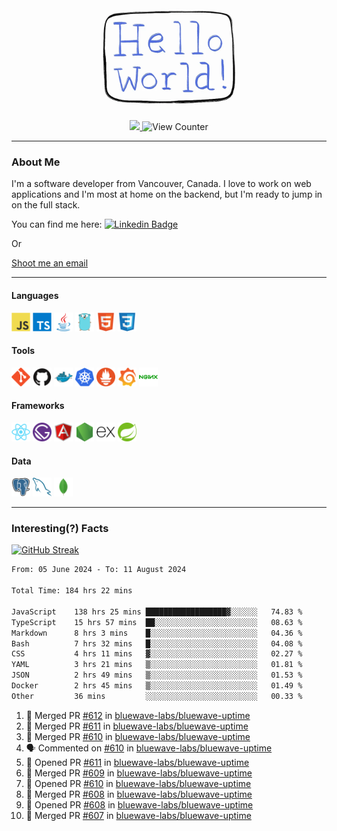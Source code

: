 <div align="center">
    <img src="./img/hello_world.webp" height="200px" width="">
    <div>
        <a href="https://www.linkedin.com/in/ajhollid">
            <img src="https://img.shields.io/badge/LinkedIn-blue"/>
        </a>
        <img src="https://komarev.com/ghpvc/?username=ajhollid&color=yellow" alt="View Counter">
    </div>
</div>

---

### About Me

I'm a software developer from Vancouver, Canada. I love to work on web applications and I'm most at home on the backend, but I'm ready to jump in on the full stack.

You can find me here: [![Linkedin Badge](https://img.shields.io/badge/-ajhollid-blue?style=flat&logo=Linkedin&logoColor=white)](https://www.linkedin.com/in/ajhollid)

Or

[Shoot me an email](mailto:ajhollid@gmail.com)

---

#### Languages

<div>
    <img src="./img/devicons/javascript-original.svg" width=30 height=30 alt="JavaScript">
    <img src="/img/devicons/typescript-original.svg" width=30 height=30 alt="TypeScript">
    <img src="./img/devicons/java-original.svg" width=30 height=30 alt="Java">
    <img src="./img/devicons/go-original.svg" width=30 height=30 alt="Golang">
    <img src="./img/devicons/html5-original.svg" width=30 height=30 alt="HTML 5">
    <img src="./img/devicons/css3-original.svg" width=30 height=30 alt="CSS 3">
</div>

#### Tools

<div>
    <img src="./img/devicons/git-original.svg" width=30 height=30 alt="Git">
    <img src="./img/devicons/github-original.svg" width=30 height=30 alt="Github">
    <img src="./img/devicons/docker-original.svg" width=30 
    height=30 alt="Docker">
    <img src="./img/devicons/kubernetes-original.svg" width=30 height=30 alt="K8">
    <img src="./img/devicons/prometheus-original.svg" width=30 height=30 alt="Prometheus">
    <img src="./img/devicons/grafana-original.svg" width=30 height=30 alt="Grafana">
    <img src="./img/devicons/nginx-original.svg" width=30 height=30 alt="Nginx">
</div>

#### Frameworks

<div>
    <img src="./img/devicons/react-original.svg" width=30 height=30 alt="React">
    <img src="./img/devicons/gatsby-original.svg" width=30 height=30 alt="Gatsby">
    <img src="./img/devicons/angularjs-original.svg" width=30 height=30 alt="AngularJS">
    <img src="./img/devicons/nodejs-original.svg" width=30 height=30 alt="NodeJS">
    <img src="./img/devicons/express-original.svg" width=30 height=30 alt="Express">
    <img src="./img/devicons/spring-original.svg" width=30 height=30 alt="Spring">
</div>

#### Data

<div>
    <img src="./img/devicons/postgresql-original.svg" width=30 height=30 alt="Postgresql">
    <img src="./img/devicons/mysql-original.svg" width=30 height=30 alt="Mysql">
    <img src="./img/devicons/mongodb-original.svg" width=30 height=30 alt="MongoDB">
</div>

---

### Interesting(?) Facts

[![GitHub Streak](http://github-readme-streak-stats.herokuapp.com?user=ajhollid)](https://git.io/streak-stats)

 <!--START_SECTION:waka-->

```txt
From: 05 June 2024 - To: 11 August 2024

Total Time: 184 hrs 22 mins

JavaScript    138 hrs 25 mins ██████████████████▓░░░░░░   74.83 %
TypeScript    15 hrs 57 mins  ██░░░░░░░░░░░░░░░░░░░░░░░   08.63 %
Markdown      8 hrs 3 mins    █░░░░░░░░░░░░░░░░░░░░░░░░   04.36 %
Bash          7 hrs 32 mins   █░░░░░░░░░░░░░░░░░░░░░░░░   04.08 %
CSS           4 hrs 11 mins   ▓░░░░░░░░░░░░░░░░░░░░░░░░   02.27 %
YAML          3 hrs 21 mins   ▒░░░░░░░░░░░░░░░░░░░░░░░░   01.81 %
JSON          2 hrs 49 mins   ▒░░░░░░░░░░░░░░░░░░░░░░░░   01.53 %
Docker        2 hrs 45 mins   ▒░░░░░░░░░░░░░░░░░░░░░░░░   01.49 %
Other         36 mins         ░░░░░░░░░░░░░░░░░░░░░░░░░   00.33 %
```

<!--END_SECTION:waka-->


<!--START_SECTION:activity-->
1. 🎉 Merged PR [#612](https://github.com/bluewave-labs/bluewave-uptime/pull/612) in [bluewave-labs/bluewave-uptime](https://github.com/bluewave-labs/bluewave-uptime)
2. 🎉 Merged PR [#611](https://github.com/bluewave-labs/bluewave-uptime/pull/611) in [bluewave-labs/bluewave-uptime](https://github.com/bluewave-labs/bluewave-uptime)
3. 🎉 Merged PR [#610](https://github.com/bluewave-labs/bluewave-uptime/pull/610) in [bluewave-labs/bluewave-uptime](https://github.com/bluewave-labs/bluewave-uptime)
4. 🗣 Commented on [#610](https://github.com/bluewave-labs/bluewave-uptime/pull/610#issuecomment-2285191730) in [bluewave-labs/bluewave-uptime](https://github.com/bluewave-labs/bluewave-uptime)
5. 💪 Opened PR [#611](https://github.com/bluewave-labs/bluewave-uptime/pull/611) in [bluewave-labs/bluewave-uptime](https://github.com/bluewave-labs/bluewave-uptime)
6. 🎉 Merged PR [#609](https://github.com/bluewave-labs/bluewave-uptime/pull/609) in [bluewave-labs/bluewave-uptime](https://github.com/bluewave-labs/bluewave-uptime)
7. 💪 Opened PR [#610](https://github.com/bluewave-labs/bluewave-uptime/pull/610) in [bluewave-labs/bluewave-uptime](https://github.com/bluewave-labs/bluewave-uptime)
8. 🎉 Merged PR [#608](https://github.com/bluewave-labs/bluewave-uptime/pull/608) in [bluewave-labs/bluewave-uptime](https://github.com/bluewave-labs/bluewave-uptime)
9. 💪 Opened PR [#608](https://github.com/bluewave-labs/bluewave-uptime/pull/608) in [bluewave-labs/bluewave-uptime](https://github.com/bluewave-labs/bluewave-uptime)
10. 🎉 Merged PR [#607](https://github.com/bluewave-labs/bluewave-uptime/pull/607) in [bluewave-labs/bluewave-uptime](https://github.com/bluewave-labs/bluewave-uptime)
<!--END_SECTION:activity-->
